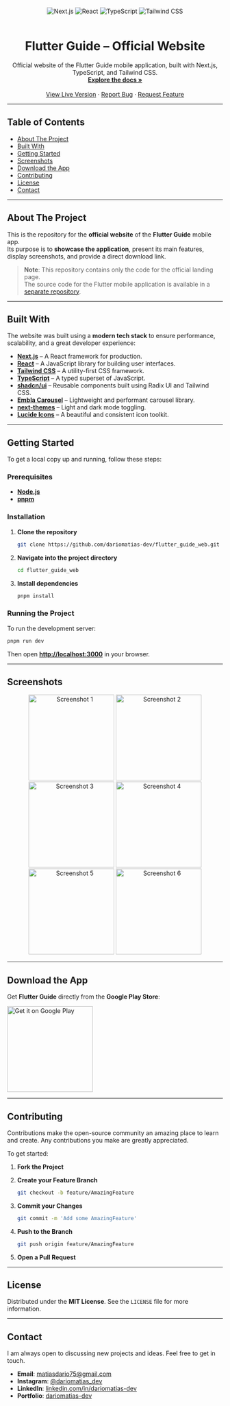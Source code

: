 <br>
<div align="center">
<img src="https://img.shields.io/badge/Next-black?style=for-the-badge&logo=next.js&logoColor=white" alt="Next.js">
<img src="https://img.shields.io/badge/React-20232A?style=for-the-badge&logo=react&logoColor=61DAFB" alt="React">
<img src="https://img.shields.io/badge/TypeScript-007ACC?style=for-the-badge&logo=typescript&logoColor=white" alt="TypeScript">
<img src="https://img.shields.io/badge/Tailwind_CSS-38B2AC?style=for-the-badge&logo=tailwind-css&logoColor=white" alt="Tailwind CSS">
</div>
<br>

<h1 align="center">Flutter Guide – Official Website</h1>

<p align="center">
Official website of the Flutter Guide mobile application, built with Next.js, TypeScript, and Tailwind CSS.
<br>
<a href="#about-the-project"><strong>Explore the docs »</strong></a>
<br>
<br>
<a href="https://flutter-guide-web.vercel.app/">View Live Version</a>
·
<a href="https://github.com/dariomatias-dev/flutter_guide_web/issues">Report Bug</a>
·
<a href="https://github.com/dariomatias-dev/flutter_guide_web/issues">Request Feature</a>
</p>

---

## Table of Contents

- [About The Project](#about-the-project)
- [Built With](#built-with)
- [Getting Started](#getting-started)
- [Screenshots](#screenshots)
- [Download the App](#download-the-app)
- [Contributing](#contributing)
- [License](#license)
- [Contact](#contact)

---

## About The Project

This is the repository for the **official website** of the **Flutter Guide** mobile app.  
Its purpose is to **showcase the application**, present its main features, display screenshots, and provide a direct download link.

> **Note**: This repository contains only the code for the official landing page.  
> The source code for the Flutter mobile application is available in a [separate repository](https://github.com/dariomatias-dev/flutter_guide_app).

---

## Built With

The website was built using a **modern tech stack** to ensure performance, scalability, and a great developer experience:

- **[Next.js](https://nextjs.org/)** – A React framework for production.
- **[React](https://react.dev/)** – A JavaScript library for building user interfaces.
- **[Tailwind CSS](https://tailwindcss.com/)** – A utility-first CSS framework.
- **[TypeScript](https://www.typescriptlang.org/)** – A typed superset of JavaScript.
- **[shadcn/ui](https://ui.shadcn.com/)** – Reusable components built using Radix UI and Tailwind CSS.
- **[Embla Carousel](https://www.embla-carousel.com/)** – Lightweight and performant carousel library.
- **[next-themes](https://github.com/pacocoursey/next-themes)** – Light and dark mode toggling.
- **[Lucide Icons](https://lucide.dev/)** – A beautiful and consistent icon toolkit.

---

## Getting Started

To get a local copy up and running, follow these steps:

### Prerequisites

- **[Node.js](https://nodejs.org/en/)**
- **[pnpm](https://pnpm.io/)**

### Installation

1. **Clone the repository**

   ```sh
   git clone https://github.com/dariomatias-dev/flutter_guide_web.git
   ```

2. **Navigate into the project directory**

   ```sh
   cd flutter_guide_web
   ```

3. **Install dependencies**

   ```sh
   pnpm install
   ```

### Running the Project

To run the development server:

```sh
pnpm run dev
```

Then open **[http://localhost:3000](http://localhost:3000)** in your browser.

---

## Screenshots

<div align="center">
<img src="public/screenshots/flutter_guide_screen_1.jpeg" width="200" alt="Screenshot 1"/>
<img src="public/screenshots/flutter_guide_screen_2.jpeg" width="200" alt="Screenshot 2"/>
<img src="public/screenshots/flutter_guide_screen_3.jpeg" width="200" alt="Screenshot 3"/>
<img src="public/screenshots/flutter_guide_screen_4.jpeg" width="200" alt="Screenshot 4"/>
<img src="public/screenshots/flutter_guide_screen_5.jpeg" width="200" alt="Screenshot 5"/>
<img src="public/screenshots/flutter_guide_screen_6.jpeg" width="200" alt="Screenshot 6"/>
</div>

---

## Download the App

Get **Flutter Guide** directly from the **Google Play Store**:

<a href="https://play.google.com/store/apps/details?id=com.dariomatias.flutter_guide" target="_blank">
<img src="https://play.google.com/intl/en_us/badges/static/images/badges/en_badge_web_generic.png" alt="Get it on Google Play" width="200">
</a>

---

## Contributing

Contributions make the open-source community an amazing place to learn and create.
Any contributions you make are greatly appreciated.

To get started:

1. **Fork the Project**
2. **Create your Feature Branch**

   ```sh
   git checkout -b feature/AmazingFeature
   ```

3. **Commit your Changes**

   ```sh
   git commit -m 'Add some AmazingFeature'
   ```

4. **Push to the Branch**

   ```sh
   git push origin feature/AmazingFeature
   ```

5. **Open a Pull Request**

---

## License

Distributed under the **MIT License**. See the `LICENSE` file for more information.

---

## Contact

I am always open to discussing new projects and ideas.
Feel free to get in touch.

- **Email**: [matiasdario75@gmail.com](mailto:matiasdario75@gmail.com)
- **Instagram**: [@dariomatias_dev](https://instagram.com/dariomatias_dev)
- **LinkedIn**: [linkedin.com/in/dariomatias-dev](https://linkedin.com/in/dariomatias-dev)
- **Portfolio**: [dariomatias-dev](https://dariomatias-dev.com)
